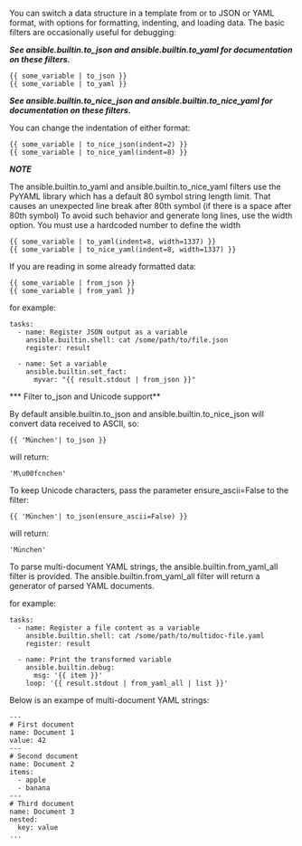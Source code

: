 <!--Formatting data: YAML and JSON-->
You can switch a data structure in a template from or to JSON or YAML format, with options for formatting, indenting, and loading data. 
The basic filters are occasionally useful for debugging:

***See ansible.builtin.to_json and ansible.builtin.to_yaml for documentation on these filters.***

    {{ some_variable | to_json }}
    {{ some_variable | to_yaml }}
    
***See ansible.builtin.to_nice_json and ansible.builtin.to_nice_yaml for documentation on these filters.***

You can change the indentation of either format:

    {{ some_variable | to_nice_json(indent=2) }}
    {{ some_variable | to_nice_yaml(indent=8) }}
    
***NOTE***

The ansible.builtin.to_yaml and ansible.builtin.to_nice_yaml filters use the PyYAML library which has a default 80 symbol string length limit. 
That causes an unexpected line break after 80th symbol (if there is a space after 80th symbol) 
To avoid such behavior and generate long lines, use the width option. You must use a hardcoded number to define the width

    {{ some_variable | to_yaml(indent=8, width=1337) }}
    {{ some_variable | to_nice_yaml(indent=8, width=1337) }}
    
If you are reading in some already formatted data:

    {{ some_variable | from_json }}
    {{ some_variable | from_yaml }}
    
for example:

    tasks:
      - name: Register JSON output as a variable
        ansible.builtin.shell: cat /some/path/to/file.json
        register: result
        
      - name: Set a variable
        ansible.builtin.set_fact:
          myvar: "{{ result.stdout | from_json }}"
          
*** Filter to_json and Unicode support**

By default ansible.builtin.to_json and ansible.builtin.to_nice_json will convert data received to ASCII, so:

    {{ 'München'| to_json }}
    
will return:

    'M\u00fcnchen'
    
To keep Unicode characters, pass the parameter ensure_ascii=False to the filter:

    {{ 'München'| to_json(ensure_ascii=False) }}

will return:

    'München'
    
To parse multi-document YAML strings, the ansible.builtin.from_yaml_all filter is provided. The ansible.builtin.from_yaml_all filter will return a generator of parsed YAML documents.

for example:

    tasks:
      - name: Register a file content as a variable
        ansible.builtin.shell: cat /some/path/to/multidoc-file.yaml
        register: result
        
      - name: Print the transformed variable
        ansible.builtin.debug:
          msg: '{{ item }}'
        loop: '{{ result.stdout | from_yaml_all | list }}'
        
Below is an exampe of multi-document YAML strings:

    ---
    # First document
    name: Document 1
    value: 42
    ---
    # Second document
    name: Document 2
    items:
      - apple
      - banana
    ---
    # Third document
    name: Document 3
    nested:
      key: value
    ...
    
